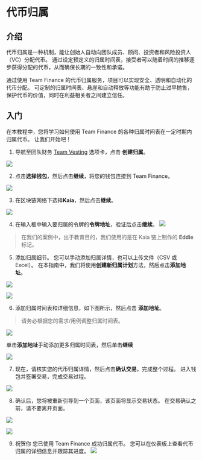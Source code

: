 # 代币归属

## 介绍

代币归属是一种机制，能让创始人自动向团队成员、顾问、投资者和风险投资人（VC）分配代币。 通过设定预定义的归属时间表，接受者可以随着时间的推移逐步获得分配的代币，从而确保长期的一致性和承诺。

通过使用 Team Finance 的代币归属服务，项目可以实现安全、透明和自动化的代币分配。 可定制的归属时间表、悬崖和自动释放等功能有助于防止过早抛售，保护代币的价值，同时在利益相关者之间建立信任。

## 入门

在本教程中，您将学习如何使用 Team Finance 的各种归属时间表在一定时期内归属代币。 让我们开始吧！

1. 导航至团队财务 [Team Vesting](https://app.team.finance/vesting) 选项卡，点击 **创建归属**。

![](/img/build/tools/token-management/token-vesting/tv-step-1.png)

2. 点击**选择钱包**，然后点击**继续**，将您的钱包连接到 Team Finance。

![](/img/build/tools/token-management/token-vesting/tv-step-2.png)

3. 在区块链网络下选择**Kaia**，然后点击**继续**。

![](/img/build/tools/token-management/token-vesting/tv-step-3.png)

4. 在输入框中输入要归属的令牌的**令牌地址**，验证后点击**继续**。
   ![](/img/build/tools/token-management/token-vesting/tv-step-4.png)

> 在我们的案例中，出于教育目的，我们使用的是在 Kaia 链上制作的 **Eddie** 标记。

5. 添加归属细节。 您可以手动添加归属详情，也可以上传文件（CSV 或 Excel）。 在本指南中，我们将使用**创建新归属计划**方法，然后点击**添加地址**。

![](/img/build/tools/token-management/token-vesting/tv-step-5a.png)

![](/img/build/tools/token-management/token-vesting/tv-step-5b.png)

6. 添加归属时间表和详细信息，如下图所示，然后点击 **添加地址**。

> 请务必根据您的需求/用例调整归属时间表。

![](/img/build/tools/token-management/token-vesting/tv-step-6a.png)

单击**添加地址**手动添加更多归属时间表，然后单击**继续**

![](/img/build/tools/token-management/token-vesting/tv-step-6b.png)

7. 现在，请核实您的代币归属详情，然后点击**确认交易**，完成整个过程。 进入钱包并签署交易，完成交易过程。

![](/img/build/tools/token-management/token-vesting/tv-step-7.png)

8. 确认后，您将被重新引导到一个页面，该页面将显示交易状态。 在交易确认之前，请不要离开页面。

![](/img/build/tools/token-management/token-vesting/tv-step-8a.png)

![](/img/build/tools/token-management/token-vesting/tv-step-8b.png)

9. 祝贺你 您已使用 Team Finance 成功归属代币。 您可以在仪表板上查看代币归属的详细信息并跟踪其进度。
   ![](/img/build/tools/token-management/token-vesting/tv-step-9.png)
